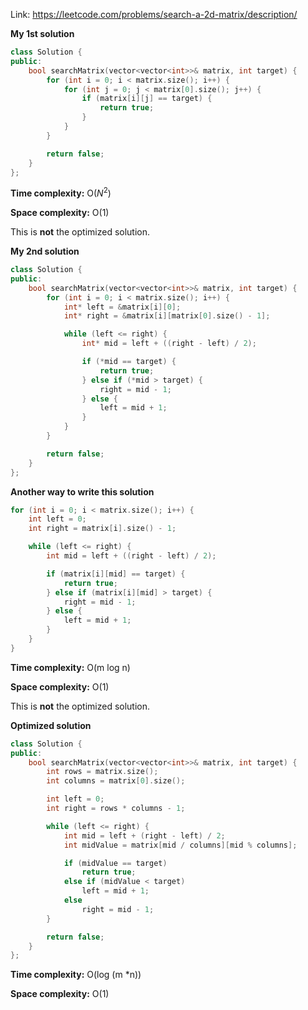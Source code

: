 Link: https://leetcode.com/problems/search-a-2d-matrix/description/

**My 1st solution**

```cpp
class Solution {
public:
    bool searchMatrix(vector<vector<int>>& matrix, int target) {
        for (int i = 0; i < matrix.size(); i++) {
            for (int j = 0; j < matrix[0].size(); j++) {
                if (matrix[i][j] == target) {
                    return true;
                }
            }
        }

        return false;
    }
};
```

**Time complexity:** O($N^{2}$)

**Space complexity:** O(1)

This is **not** the optimized solution.

**My 2nd solution** 

```cpp
class Solution {
public:
    bool searchMatrix(vector<vector<int>>& matrix, int target) {
        for (int i = 0; i < matrix.size(); i++) {
            int* left = &matrix[i][0];
            int* right = &matrix[i][matrix[0].size() - 1];

            while (left <= right) {
                int* mid = left + ((right - left) / 2);

                if (*mid == target) {
                    return true;
                } else if (*mid > target) {
                    right = mid - 1;
                } else {
                    left = mid + 1;
                }
            }
        }

        return false;
    }
};
```

**Another way to write this solution**

```cpp
for (int i = 0; i < matrix.size(); i++) {
    int left = 0;
    int right = matrix[i].size() - 1;

    while (left <= right) {
        int mid = left + ((right - left) / 2);

        if (matrix[i][mid] == target) {
            return true;
        } else if (matrix[i][mid] > target) {
            right = mid - 1;
        } else {
            left = mid + 1;
        }
    }
}
```

**Time complexity:** O(m log n)

**Space complexity:** O(1)

This is **not** the optimized solution.

**Optimized solution**

```cpp
class Solution {
public:
    bool searchMatrix(vector<vector<int>>& matrix, int target) {
        int rows = matrix.size();
        int columns = matrix[0].size();

        int left = 0;
        int right = rows * columns - 1;

        while (left <= right) {
            int mid = left + (right - left) / 2;
            int midValue = matrix[mid / columns][mid % columns];

            if (midValue == target)
                return true;
            else if (midValue < target)
                left = mid + 1;
            else
                right = mid - 1;
        }

        return false;
    }
};
```

**Time complexity:** O(log (m *n))

**Space complexity:** O(1)